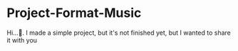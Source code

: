 # Project-Format-Music
Hi...🤗.  I made a simple project, but it's not finished yet, but I wanted to share it with you 
